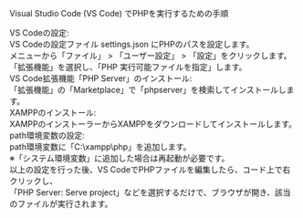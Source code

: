 Visual Studio Code (VS Code) でPHPを実行するための手順  

VS Codeの設定:  
VS Codeの設定ファイル settings.json にPHPのパスを設定します。  
メニューから「ファイル」 > 「ユーザー設定」 > 「設定」をクリックします。  
「拡張機能」を選択し、「PHP 実行可能ファイルを指定」します。  
VS Code拡張機能「PHP Server」のインストール:  
「拡張機能」の「Marketplace」で「phpserver」を検索してインストールします。  
XAMPPのインストール:  
XAMPPのインストーラーからXAMPPをダウンロードしてインストールします。  
path環境変数の設定:  
path環境変数に「C:\xampp\php」を追加します。  
※「システム環境変数」に追加した場合は再起動が必要です。  
以上の設定を行った後、VS CodeでPHPファイルを編集したら、コード上で右クリックし、  
「PHP Server: Serve project」などを選択するだけで、ブラウザが開き、該当のファイルが実行されます。  
